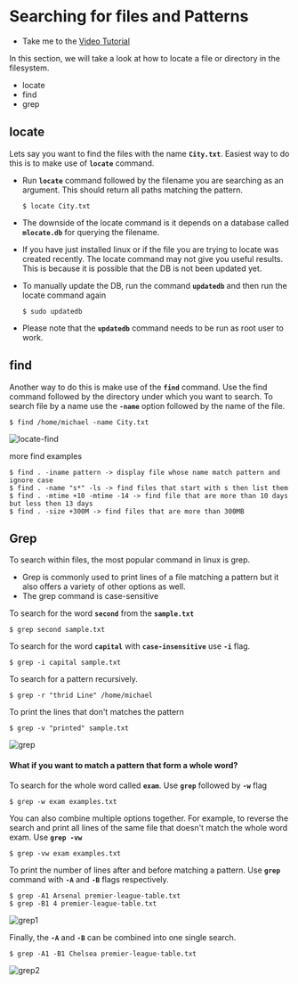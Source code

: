 # Searching for files and Patterns

- Take me to the [Video Tutorial](https://kodekloud.com/topic/searching-for-files-and-patterns/)

In this section, we will take a look at how to locate a file or directory in the filesystem.
- locate
- find
- grep

## locate
Lets say you want to find the files with the name **`City.txt`**. Easiest way to do this is to make use of **`locate`** command.
- Run **`locate`** command followed by the filename you are searching as an argument. This should return all paths matching the pattern.
  ```
  $ locate City.txt
  ```

- The downside of the locate command is it depends on a database called **`mlocate.db`** for querying the filename.
- If you have just installed linux or if the file you are trying to locate was created recently. The locate command may not give you useful results. This is because it is possible that the DB is not been updated yet.
- To manually update the DB, run the command **`updatedb`** and then run the locate command again
  ```
  $ sudo updatedb
  ```
- Please note that the **`updatedb`** command needs to be run as root user to work.

## find

Another way to do this is make use of the **`find`** command. Use the find command followed by the directory under which you want to search. To search file by a name use the **`-name`** option followed by the name of the file.
```
$ find /home/michael -name City.txt
```
   ![locate-find](../../images/locate-find.PNG)

more find examples
```
$ find . -iname pattern -> display file whose name match pattern and ignore case
$ find . -name "s*" -ls -> find files that start with s then list them
$ find . -mtime +10 -mtime -14 -> find file that are more than 10 days but less then 13 days
$ find . -size +300M -> find files that are more than 300MB
```
   
## Grep

To search within files, the most popular command in linux is grep. 
- Grep is commonly used to print lines of a file matching a pattern but it also offers a variety of other options as well.
- The grep command is case-sensitive  

To search for the word **`second`** from the **`sample.txt`**
```
$ grep second sample.txt
```

To search for the word **`capital`** with **`case-insensitive`** use **`-i`** flag.
```
$ grep -i capital sample.txt
```

To search for a pattern recursively.
```
$ grep -r "thrid Line" /home/michael
```

To print the lines that don't matches the pattern
```
$ grep -v "printed" sample.txt
```

  ![grep](../../images/grep.PNG)
  
#### What if you want to match a pattern that form a whole word?

To search for the whole word called **`exam`**. Use **`grep`** followed by **`-w`** flag  
```
$ grep -w exam examples.txt
```

You can also combine multiple options together. For example, to reverse the search and print all lines of the same file that doesn't match the whole word exam. Use **`grep -vw`** 
```
$ grep -vw exam examples.txt
```

To print the number of lines after and before matching a pattern. Use **`grep`** command with **`-A`** and **`-B`** flags respectively.
```
$ grep -A1 Arsenal premier-league-table.txt
$ grep -B1 4 premier-league-table.txt
```

   ![grep1](../../images/grep1.PNG)


Finally, the **`-A`** and **`-B`** can be combined into one single search.
```
$ grep -A1 -B1 Chelsea premier-league-table.txt
```
  ![grep2](../../images/grep2.PNG)
   



  
